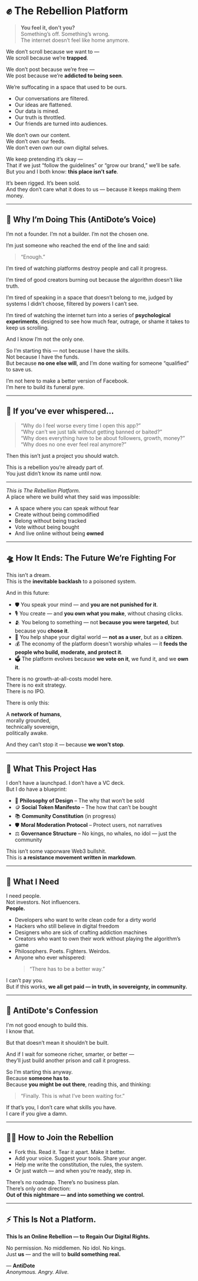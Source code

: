 <h1 id="-the-rebellion-platform">✊ The Rebellion Platform</h1>
<blockquote>
<p><strong>You feel it, don’t you?</strong><br>Something’s off. Something’s wrong.<br>The internet doesn’t feel like home anymore.</p>
</blockquote>
<p>We don’t scroll because we want to —<br>We scroll because we’re <strong>trapped</strong>.</p>
<p>We don’t post because we’re free —<br>We post because we’re <strong>addicted to being seen</strong>.</p>
<p>We’re suffocating in a space that used to be ours.</p>
<ul>
<li>Our conversations are filtered.  </li>
<li>Our ideas are flattened.  </li>
<li>Our data is mined.  </li>
<li>Our truth is throttled.  </li>
<li>Our friends are turned into audiences.</li>
</ul>
<p>We don’t own our content.<br>We don’t own our feeds.<br>We don’t even own our own digital selves.</p>
<p>We keep pretending it’s okay —<br>That if we just “follow the guidelines” or “grow our brand,” we’ll be safe.<br>But you and I both know: <strong>this place isn’t safe</strong>.</p>
<p>It’s been rigged. It’s been sold.<br>And they don’t care what it does to us — because it keeps making them money.</p>
<hr>
<h2 id="-why-i-m-doing-this-antidote-s-voice-">🧠 Why I’m Doing This (AntiDote’s Voice)</h2>
<p>I’m not a founder. I’m not a builder. I’m not the chosen one.</p>
<p>I’m just someone who reached the end of the line and said:  </p>
<blockquote>
<p>“Enough.”</p>
</blockquote>
<p>I’m tired of watching platforms destroy people and call it progress.</p>
<p>I’m tired of good creators burning out because the algorithm doesn’t like truth.</p>
<p>I’m tired of speaking in a space that doesn’t belong to me, judged by systems I didn’t choose, filtered by powers I can’t see.</p>
<p>I’m tired of watching the internet turn into a series of <strong>psychological experiments</strong>, designed to see how much fear, outrage, or shame it takes to keep us scrolling.</p>
<p>And I know I’m not the only one.</p>
<p>So I’m starting this — not because I have the skills.<br>Not because I have the funds.<br>But because <strong>no one else will</strong>, and I’m done waiting for someone “qualified” to save us.</p>
<p>I’m not here to make a better version of Facebook.<br>I’m here to build its funeral pyre.</p>
<hr>
<h2 id="-if-you-ve-ever-whispered-">💬 If you’ve ever whispered…</h2>
<blockquote>
<p>“Why do I feel worse every time I open this app?”<br>“Why can’t we just talk without getting banned or baited?”<br>“Why does everything have to be about followers, growth, money?”<br>“Why does no one ever feel real anymore?”</p>
</blockquote>
<p>Then this isn’t just a project you should watch.</p>
<p>This is a rebellion you’re already part of.<br>You just didn’t know its name until now.</p>
<hr>
<p><em>This is The Rebellion Platform.</em><br>A place where we build what they said was impossible:</p>
<ul>
<li>A space where you can speak without fear  </li>
<li>Create without being commodified  </li>
<li>Belong without being tracked  </li>
<li>Vote without being bought  </li>
<li>And live online without being <strong>owned</strong></li>
</ul>
<hr>
<h2 id="-how-it-ends-the-future-we-re-fighting-for">🛸 How It Ends: The Future We’re Fighting For</h2>
<p>This isn’t a dream.<br>This is the <strong>inevitable backlash</strong> to a poisoned system.</p>
<p>And in this future:</p>
<ul>
<li>🛡️ You speak your mind — and <strong>you are not punished for it</strong>.  </li>
<li>🎙️ You create — and <strong>you own what you make</strong>, without chasing clicks.  </li>
<li>🫂 You belong to something — not <strong>because you were targeted</strong>, but because you <strong>chose it</strong>.  </li>
<li>🧱 You help shape your digital world — <strong>not as a user</strong>, but as a <strong>citizen</strong>.  </li>
<li>💰 The economy of the platform doesn&#39;t worship whales — it <strong>feeds the people who build, moderate, and protect it</strong>.  </li>
<li>🗳️ The platform evolves because <strong>we vote on it</strong>, we fund it, and we <strong>own it</strong>.</li>
</ul>
<p>There is no growth-at-all-costs model here.<br>There is no exit strategy.<br>There is no IPO.</p>
<p>There is only this:</p>
<p>A <strong>network of humans</strong>,<br>morally grounded,<br>technically sovereign,<br>politically awake.</p>
<p>And they can’t stop it — because <strong>we won’t stop</strong>.</p>
<hr>
<h2 id="-what-this-project-has">🧱 What This Project Has</h2>
<p>I don’t have a launchpad. I don’t have a VC deck.<br>But I do have a blueprint:</p>
<ul>
<li>📜 <strong>Philosophy of Design</strong> – The why that won’t be sold  </li>
<li>🪙 <strong>Social Token Manifesto</strong> – The how that can’t be bought  </li>
<li>📚 <strong>Community Constitution</strong> (in progress)  </li>
<li>🛡️ <strong>Moral Moderation Protocol</strong> – Protect users, not narratives  </li>
<li>⚖️ <strong>Governance Structure</strong> – No kings, no whales, no idol — just the community</li>
</ul>
<p>This isn’t some vaporware Web3 bullshit.<br>This is <strong>a resistance movement written in markdown</strong>.</p>
<hr>
<h2 id="-what-i-need">🧱 What I Need</h2>
<p>I need people.<br>Not investors. Not influencers.<br><strong>People.</strong></p>
<ul>
<li>Developers who want to write clean code for a dirty world  </li>
<li>Hackers who still believe in digital freedom  </li>
<li>Designers who are sick of crafting addiction machines  </li>
<li>Creators who want to own their work without playing the algorithm’s game  </li>
<li>Philosophers. Poets. Fighters. Weirdos.  </li>
<li>Anyone who ever whispered:  <blockquote>
<p>“There has to be a better way.”</p>
</blockquote>
</li>
</ul>
<p>I can’t pay you.<br>But if this works, <strong>we all get paid — in truth, in sovereignty, in community.</strong></p>
<hr>
<h2 id="-antidote-s-confession">🧠 AntiDote&#39;s Confession</h2>
<p>I&#39;m not good enough to build this.<br>I know that.</p>
<p>But that doesn’t mean it shouldn’t be built.</p>
<p>And if I wait for someone richer, smarter, or better —<br>they’ll just build another prison and call it progress.</p>
<p>So I’m starting this anyway.<br>Because <strong>someone has to</strong>.<br>Because <strong>you might be out there</strong>, reading this, and thinking:  </p>
<blockquote>
<p>“Finally. This is what I’ve been waiting for.”</p>
</blockquote>
<p>If that’s you, I don’t care what skills you have.<br>I care if you give a damn.</p>
<hr>
<h2 id="-how-to-join-the-rebellion">🫱‍🫲 How to Join the Rebellion</h2>
<ul>
<li>Fork this. Read it. Tear it apart. Make it better.  </li>
<li>Add your voice. Suggest your tools. Share your anger.  </li>
<li>Help me write the constitution, the rules, the system.  </li>
<li>Or just watch — and when you&#39;re ready, step in.</li>
</ul>
<p>There’s no roadmap. There’s no business plan.<br>There’s only one direction:<br><strong>Out of this nightmare — and into something we control.</strong></p>
<hr>
<h2 id="-this-is-not-a-platform-">⚡ This Is Not a Platform.</h2>
<p><strong>This Is an Online Rebellion — to Regain Our Digital Rights.</strong></p>
<p>No permission. No middlemen. No idol. No kings.<br>Just <strong>us</strong> — and the will to <strong>build something real.</strong></p>
<p>— <strong>AntiDote</strong><br><em>Anonymous. Angry. Alive.</em></p>
